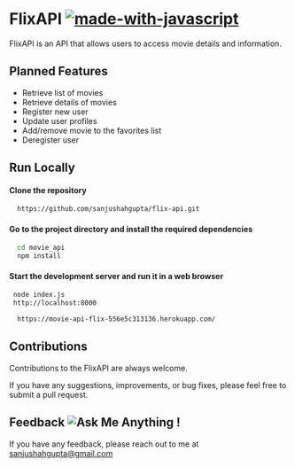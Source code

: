 # FlixAPI [![made-with-javascript](https://img.shields.io/badge/Made%20with-JavaScript-1f425f.svg)](https://www.javascript.com)
 FlixAPI is an API that allows users to access movie details and information.
 
## Planned Features
- Retrieve list of movies
- Retrieve details of movies
- Register new user
- Update user profiles
- Add/remove movie to the favorites list
- Deregister user

## Run Locally
#### Clone the repository
```bash
  https://github.com/sanjushahgupta/flix-api.git
```
#### Go to the project directory and install the required dependencies
```bash
  cd movie_api 
  npm install
 ```

#### Start the development server and run it in a web browser 
```bash
 node index.js
 http://localhost:8000
 ```
 ```bash
   https://movie-api-flix-556e5c313136.herokuapp.com/
```

## Contributions
Contributions to the FlixAPI are always welcome. 
 
 If you have any suggestions, improvements, or bug fixes, please feel free to submit a pull request.


## Feedback ![Ask Me Anything !](https://img.shields.io/badge/Ask%20me-anything-1abc9c.svg)
If you have any feedback, please reach out to me at sanjushahgupta@gmail.com
